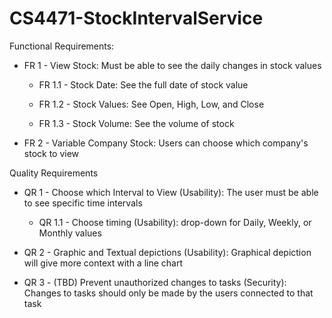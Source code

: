 # CS4471-StockIntervalService

 
Functional Requirements​:

- FR 1 - View Stock: Must be able to see the daily changes in stock values
  
  - FR 1.1 - Stock Date: See the full date of stock value

  - FR 1.2 - Stock Values: See Open, High, Low, and Close

  - FR 1.3 - Stock Volume: See the volume of stock

- FR 2 - Variable Company Stock: Users can choose which company's stock to view

Quality Requirements​ 

- QR 1 - Choose which Interval to View (Usability): The user must be able to see specific ​time intervals 

  - QR 1.1 - Choose timing (Usability): drop-down for Daily, Weekly, or Monthly values​

- QR 2 - Graphic and Textual depictions (Usability): Graphical depiction will give more context with a line chart

- QR 3 - (TBD) Prevent unauthorized changes to tasks (Security): Changes to tasks should only be made by the users connected to that task​
